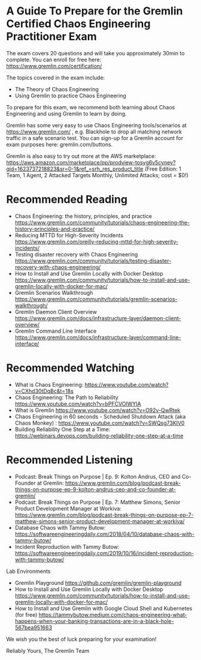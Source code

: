 # A Guide To Prepare for the Gremlin Certified Chaos Engineering Practitioner Exam 

The exam covers 20 questions and will take you approximately 30min to complete. 
You can enroll for free here: https://www.gremlin.com/certification/

The topics covered in the exam include:

* The Theory of Chaos Engineering
* Using Gremlin to practice Chaos Engineering 

To prepare for this exam, we recommend both learning about Chaos Engineering and using Gremlin to learn by doing. 

Gremlin has some very easy to use Chaos Engineering tools/scenarios at https://www.gremlin.com/ , e.g. Blackhole to drop all matching network traffic in a safe scenario test. You can sign-up for a Gremlin account for exam purposes here: gremlin.com/buttons.  

Gremlin is also easy to try out more at the AWS marketplace: https://aws.amazon.com/marketplace/pp/prodview-tosyg6v5cyney?qid=1623737218823&sr=0-1&ref_=srh_res_product_title (Free Edition: 1 Team, 1 Agent, 2 Attacked Targets Monthly, Unlimited Attacks; cost = $0!)


# Recommended Reading 

* Chaos Engineering: the history, principles, and practice https://www.gremlin.com/community/tutorials/chaos-engineering-the-history-principles-and-practice/
* Reducing MTTD for High-Severity Incidents https://www.gremlin.com/oreilly-reducing-mttd-for-high-severity-incidents/
* Testing disaster recovery with Chaos Engineering https://www.gremlin.com/community/tutorials/testing-disaster-recovery-with-chaos-engineering/ 
* How to Install and Use Gremlin Locally with Docker Desktop https://www.gremlin.com/community/tutorials/how-to-install-and-use-gremlin-locally-with-docker-for-mac/
* Gremlin Scenarios Walkthrough https://www.gremlin.com/community/tutorials/gremlin-scenarios-walkthrough/
* Gremlin Daemon Client Overview https://www.gremlin.com/docs/infrastructure-layer/daemon-client-overview/
* Gremlin Command Line Interface https://www.gremlin.com/docs/infrastructure-layer/command-line-interface/ 

#  Recommended Watching 
* What is Chaos Engineering: https://www.youtube.com/watch?v=CXhd30tDqBc&t=18s 
* Chaos Engineering: The Path to Reliability https://www.youtube.com/watch?v=bPFCVOIWYlA 
* What is Gremlin https://www.youtube.com/watch?v=O92v-QwRtek 
* Chaos Engineering in 60 seconds - Scheduled Shutdown Attack (aka Chaos Monkey) : https://www.youtube.com/watch?v=SWQsg73KlV0 
* Building Reliability One Step at a Time: https://webinars.devops.com/building-reliability-one-step-at-a-time 

# Recommended Listening 
* Podcast: Break Things on Purpose | Ep. 9: Kolton Andrus, CEO and Co-Founder at Gremlin: https://www.gremlin.com/blog/podcast-break-things-on-purpose-ep-9-kolton-andrus-ceo-and-co-founder-at-gremlin/ 
* Podcast: Break Things on Purpose | Ep. 7: Matthew Simons, Senior Product Development Manager at Workiva: https://www.gremlin.com/blog/podcast-break-things-on-purpose-ep-7-matthew-simons-senior-product-development-manager-at-workiva/ 
* Database Chaos with Tammy Butow: https://softwareengineeringdaily.com/2018/04/10/database-chaos-with-tammy-butow/ 
* Incident Reproduction with Tammy Butow: https://softwareengineeringdaily.com/2019/10/16/incident-reproduction-with-tammy-butow/ 

Lab Environments 
* Gremlin Playground https://github.com/gremlin/gremlin-playground
* How to Install and Use Gremlin Locally with Docker Desktop https://www.gremlin.com/community/tutorials/how-to-install-and-use-gremlin-locally-with-docker-for-mac/
* How to Install and Use Gremlin with Google Cloud Shell and Kubernetes (for free) https://tammybutow.medium.com/chaos-engineering-what-happens-when-your-banking-transactions-are-in-a-black-hole-567bea951663 

We wish you the best of luck preparing for your examination! 

Reliably Yours, 
The Gremlin Team
